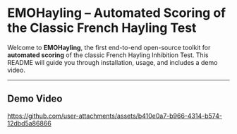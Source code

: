 # EMOHayling – Automated Scoring of the Classic French Hayling Test

Welcome to **EMOHayling**, the first end-to-end open-source toolkit for **automated scoring** of the classic French Hayling Inhibition Test. This README will guide you through installation, usage, and includes a demo video.

---

## Demo Video



https://github.com/user-attachments/assets/b410e0a7-b966-4314-b574-12dbd5a86866



